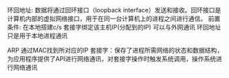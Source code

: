 环回地址:
    数据将通过回环接口（loopback interface）发送和接收。回环接口是计算机内部的虚拟网络接口，用于在同一台计算机上的进程之间进行通信。
前置条件:
    在本地搭建c/s
    套接字绑定该主机IP(分配到的IP) 可以与外网通讯
    环回地址只是用于本地进程通讯
    

ARP 通过MAC找到所对应的IP
套接字：保存了进程所需网络的状态和数据结构，为应用程序提供了API进行网络通讯，对套接字操作时触发系统调用，操作系统进行网络通讯